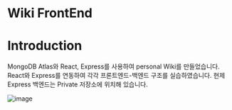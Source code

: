 # Wiki FrontEnd

# Introduction
MongoDB Atlas와 React, Express를 사용하여 personal Wiki를 만들었습니다.
React와 Express를 연동하여 각각 프론트엔드-백엔드 구조를 실습하였습니다.
현제 Express 백엔드는 Private 저장소에 위치해 있습니다.

![image](https://github.com/user-attachments/assets/ff2fb817-c04b-424f-9982-d5df69a6f7e4)
